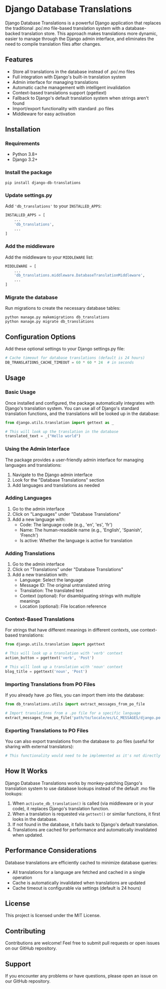 # Django Database Translations
Django Database Translations is a powerful Django application that replaces the traditional .po/.mo file-based translation system with a database-backed translation store. This approach makes translations more dynamic, easier to manage through the Django admin interface, and eliminates the need to compile translation files after changes.

## Features

- Store all translations in the database instead of .po/.mo files
- Full integration with Django's built-in translation system
- Admin interface for managing translations
- Automatic cache management with intelligent invalidation
- Context-based translations support (pgettext)
- Fallback to Django's default translation system when strings aren't found
- Import/export functionality with standard .po files
- Middleware for easy activation

## Installation

### Requirements

- Python 3.8+
- Django 3.2+

### Install the package

```shell script
pip install django-db-translations
```


### Update settings.py

Add `'db_translations'` to your `INSTALLED_APPS`:

```python
INSTALLED_APPS = [
    ...
    'db_translations',
    ...
]
```


### Add the middleware

Add the middleware to your `MIDDLEWARE` list:

```python
MIDDLEWARE = [
    ...
    'db_translations.middleware.DatabaseTranslationMiddleware',
    ...
]
```


### Migrate the database

Run migrations to create the necessary database tables:

```shell script
python manage.py makemigrations db_translations
python manage.py migrate db_translations
```


## Configuration Options

Add these optional settings to your Django settings.py file:

```python
# Cache timeout for database translations (default is 24 hours)
DB_TRANSLATIONS_CACHE_TIMEOUT = 60 * 60 * 24  # in seconds
```


## Usage

### Basic Usage

Once installed and configured, the package automatically integrates with Django's translation system. You can use all of Django's standard translation functions, and the translations will be looked up in the database:

```python
from django.utils.translation import gettext as _

# This will look up the translation in the database
translated_text = _("Hello world")
```


### Using the Admin Interface

The package provides a user-friendly admin interface for managing languages and translations:

1. Navigate to the Django admin interface
2. Look for the "Database Translations" section
3. Add languages and translations as needed

### Adding Languages

1. Go to the admin interface
2. Click on "Languages" under "Database Translations"
3. Add a new language with:
   - Code: The language code (e.g., 'en', 'es', 'fr')
   - Name: The human-readable name (e.g., 'English', 'Spanish', 'French')
   - Is active: Whether the language is active for translation

### Adding Translations

1. Go to the admin interface
2. Click on "Translations" under "Database Translations"
3. Add a new translation with:
   - Language: Select the language
   - Message ID: The original untranslated string
   - Translation: The translated text
   - Context (optional): For disambiguating strings with multiple meanings
   - Location (optional): File location reference

### Context-Based Translations

For strings that have different meanings in different contexts, use context-based translations:

```python
from django.utils.translation import pgettext

# This will look up a translation with 'verb' context
action_button = pgettext('verb', 'Post')

# This will look up a translation with 'noun' context
blog_title = pgettext('noun', 'Post')
```


### Importing Translations from PO Files

If you already have .po files, you can import them into the database:

```python
from db_translations.utils import extract_messages_from_po_file

# Import translations from a .po file for a specific language
extract_messages_from_po_file('path/to/locale/es/LC_MESSAGES/django.po', 'es')
```


### Exporting Translations to PO Files

You can also export translations from the database to .po files (useful for sharing with external translators):

```python
# This functionality would need to be implemented as it's not directly provided in the code samples
```


## How It Works

Django Database Translations works by monkey-patching Django's translation system to use database lookups instead of the default .mo file lookups:

1. When `activate_db_translation()` is called (via middleware or in your code), it replaces Django's translation function.
2. When a translation is requested via `gettext()` or similar functions, it first looks in the database.
3. If not found in the database, it falls back to Django's default translation.
4. Translations are cached for performance and automatically invalidated when updated.

## Performance Considerations

Database translations are efficiently cached to minimize database queries:

- All translations for a language are fetched and cached in a single operation
- Cache is automatically invalidated when translations are updated
- Cache timeout is configurable via settings (default is 24 hours)

## License

This project is licensed under the MIT License.

## Contributing

Contributions are welcome! Feel free to submit pull requests or open issues on our GitHub repository.

## Support

If you encounter any problems or have questions, please open an issue on our GitHub repository.
